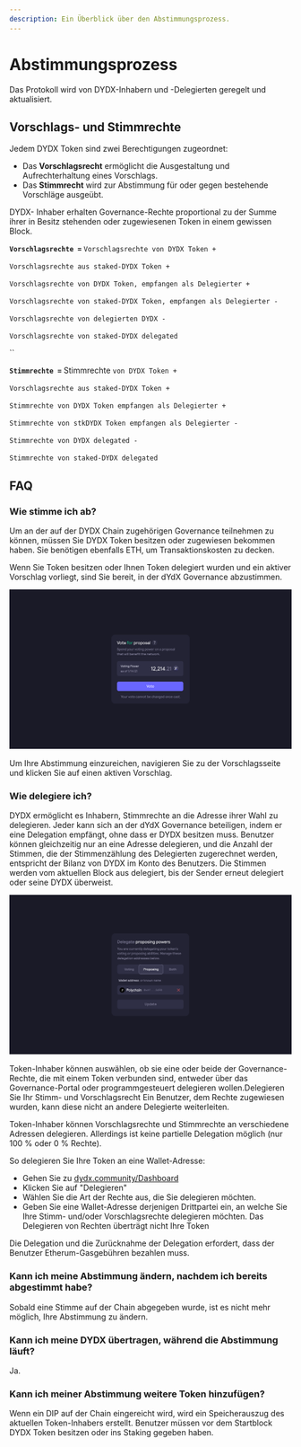 ```yaml
---
description: Ein Überblick über den Abstimmungsprozess.
---
```


# Abstimmungsprozess

Das Protokoll wird von DYDX-Inhabern und -Delegierten geregelt und aktualisiert.

## **Vorschlags- und Stimmrechte**

Jedem DYDX Token sind zwei Berechtigungen zugeordnet:

* Das **Vorschlagsrecht** ermöglicht die Ausgestaltung und Aufrechterhaltung eines Vorschlags.
* Das **Stimmrecht** wird zur Abstimmung für oder gegen bestehende Vorschläge ausgeübt.

DYDX- Inhaber erhalten Governance-Rechte proportional zu der Summe ihrer in Besitz stehenden oder zugewiesenen Token in einem gewissen Block.

**`Vorschlagsrechte =`** `Vorschlagsrechte von DYDX Token +`

`Vorschlagsrechte aus staked-DYDX Token +`

`Vorschlagsrechte von DYDX Token, empfangen als Delegierter +`

`Vorschlagsrechte von staked-DYDX Token, empfangen als Delegierter -`

`Vorschlagsrechte von delegierten DYDX -`

`Vorschlagsrechte von staked-DYDX delegated`

\`\`

**`Stimmrechte =`** Stimmrechte `von DYDX Token +`

`Vorschlagsrechte aus staked-DYDX Token +`

`Stimmrechte von DYDX Token empfangen als Delegierter +`

`Stimmrechte von stkDYDX Token empfangen als Delegierter -`

`Stimmrechte von DYDX delegated -`

`Stimmrechte von staked-DYDX delegated`

## FAQ

### Wie stimme ich ab?

Um an der auf der DYDX Chain zugehörigen Governance teilnehmen zu können, müssen Sie DYDX Token besitzen oder zugewiesen bekommen haben. Sie benötigen ebenfalls ETH, um Transaktionskosten zu decken.

Wenn Sie Token besitzen oder Ihnen Token delegiert wurden und ein aktiver Vorschlag vorliegt, sind Sie bereit, in der dYdX Governance abzustimmen.

![Geben Sie ihre Stimme ab, indem sie von Ihren Stimmrechten Gebrauch machen](../.gitbook/assets/1-voting-power.png)

Um Ihre Abstimmung einzureichen, navigieren Sie zu der Vorschlagsseite und klicken Sie auf einen aktiven Vorschlag.

### **Wie delegiere ich?**

DYDX ermöglicht es Inhabern, Stimmrechte an die Adresse ihrer Wahl zu delegieren. Jeder kann sich an der dYdX Governance beteiligen, indem er eine Delegation empfängt, ohne dass er DYDX besitzen muss. Benutzer können gleichzeitig nur an eine Adresse delegieren, und die Anzahl der Stimmen, die der Stimmenzählung des Delegierten zugerechnet werden, entspricht der Bilanz von DYDX im Konto des Benutzers. Die Stimmen werden vom aktuellen Block aus delegiert, bis der Sender erneut delegiert oder seine DYDX überweist.

![Weisen Sie anderen ihre Stimm- und Vorschlagsrechte zu](../.gitbook/assets/1-delegate-power.png)

Token-Inhaber können auswählen, ob sie eine oder beide der Governance-Rechte, die mit einem Token verbunden sind, entweder über das Governance-Portal oder programmgesteuert delegieren wollen.Delegieren Sie Ihr Stimm- und Vorschlagsrecht Ein Benutzer, dem Rechte zugewiesen wurden, kann diese nicht an andere Delegierte weiterleiten.

Token-Inhaber können Vorschlagsrechte und Stimmrechte an verschiedene Adressen delegieren. Allerdings ist keine partielle Delegation möglich (nur 100 % oder 0 % Rechte).

So delegieren Sie Ihre Token an eine Wallet-Adresse:

* Gehen Sie zu [dydx.community/Dashboard](https://dydx.community/dashboard)
* Klicken Sie auf "Delegieren"
* Wählen Sie die Art der Rechte aus, die Sie delegieren möchten.
* Geben Sie eine Wallet-Adresse derjenigen Drittpartei ein, an welche Sie Ihre Stimm- und/oder Vorschlagsrechte delegieren möchten. Das Delegieren von Rechten überträgt nicht Ihre Token

Die Delegation und die Zurücknahme der Delegation erfordert, dass der Benutzer Etherum-Gasgebühren bezahlen muss.

### Kann ich meine Abstimmung ändern, nachdem ich bereits abgestimmt habe?

Sobald eine Stimme auf der Chain abgegeben wurde, ist es nicht mehr möglich, Ihre Abstimmung zu ändern.

### Kann ich meine DYDX übertragen, während die Abstimmung läuft?

Ja.

### Kann ich meiner Abstimmung weitere Token hinzufügen?

Wenn ein DIP auf der Chain eingereicht wird, wird ein Speicherauszug des aktuellen Token-Inhabers erstellt. Benutzer müssen vor dem Startblock DYDX Token besitzen oder ins Staking gegeben haben.
